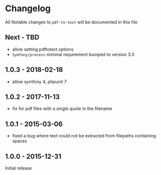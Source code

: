 # Changelog

All Notable changes to `pdf-to-text` will be documented in this file

## Next - TBD

- allow setting pdftotext options
- `Symfony/process` minimal requirement bumped to version 3.3

## 1.0.3 - 2018-02-18

- allow symfony 4, phpunit 7

## 1.0.2 - 2017-11-13

- fix for pdf files with a single quote in the filename

## 1.0.1 - 2015-03-06

- fixed a bug where text could not be extracted from filepaths containing spaces

## 1.0.0 - 2015-12-31

Initial release
